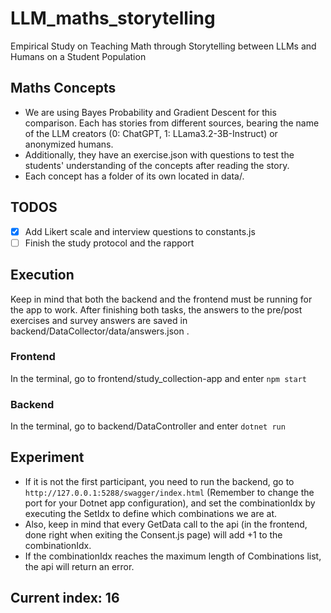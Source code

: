 # LLM_maths_storytelling
Empirical Study on Teaching Math through Storytelling between LLMs and Humans on a Student Population

## Maths Concepts
- We are using Bayes Probability and Gradient Descent for this comparison. Each has stories from different sources, bearing the name of the LLM creators (0: ChatGPT, 1: LLama3.2-3B-Instruct) or anonymized humans.
- Additionally, they have an exercise.json with questions to test the students' understanding of the concepts after reading the story.
- Each concept has a folder of its own located in data/.

## TODOS
- [x] Add Likert scale and interview questions to constants.js
- [ ] Finish the study protocol and the rapport

## Execution
Keep in mind that both the backend and the frontend must be running for the app to work.
After finishing both tasks, the answers to the pre/post exercises and survey answers are saved in backend/DataCollector/data/answers.json .

### Frontend
In the terminal, go to frontend/study_collection-app and enter `npm start`

### Backend
In the terminal, go to backend/DataController and enter `dotnet run`

## Experiment
- If it is not the first participant, you need to run the backend, go to `http://127.0.0.1:5288/swagger/index.html` (Remember to change the port for your Dotnet app configuration), and set the combinationIdx by executing the SetIdx to define which combinations we are at.
- Also, keep in mind that every GetData call to the api (in the frontend, done right when exiting the Consent.js page) will add +1 to the combinationIdx.
- If the combinationIdx reaches the maximum length of Combinations list, the api will return an error.

## Current index: 16
